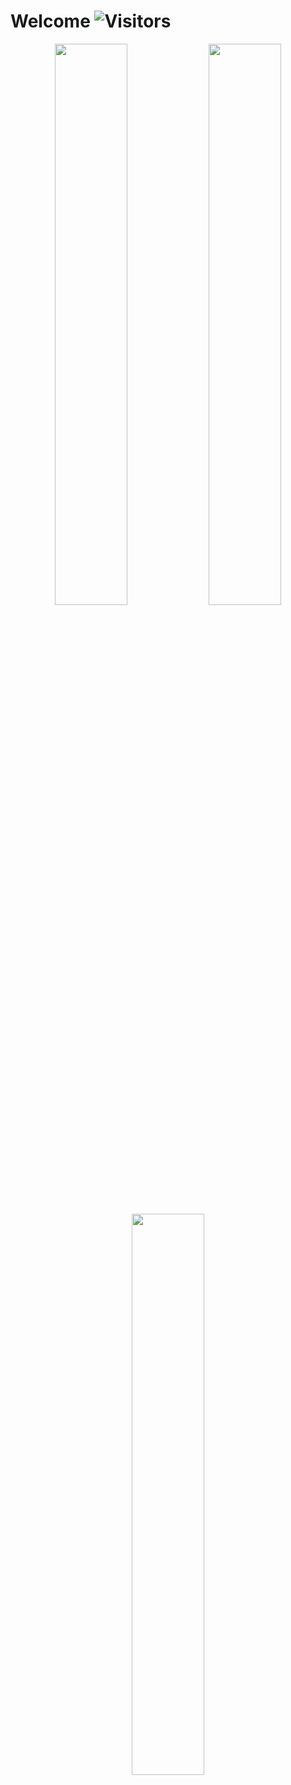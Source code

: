 # Welcome ![Visitors](https://visitor-badge.glitch.me/badge?page_id=graur) 

<p align="center">
  <img width="48%" src="https://github-readme-stats.vercel.app/api?username=l3r8yJ&show_icons=true&theme=tokyonight" />
  <img width="48%" src="https://github-readme-streak-stats.herokuapp.com/?user=l3r8yJ&theme=tokyonight" />
  <img width="48%" src="https://github-readme-stats.vercel.app/api/top-langs/?username=l3r8yJ&langs_count=8&theme=tokyonight&layout=compact" />
</p>
<!--
**Graur/graur** is a ✨ _special_ ✨ repository because its `README.md` (this file) appears on your GitHub profile.

Here are some ideas to get you started:

- 🔭 I’m currently working on ...
- 🌱 I’m currently learning ...
- 👯 I’m looking to collaborate on ...
- 🤔 I’m looking for help with ...
- 💬 Ask me about ...
- 📫 How to reach me: ...
- 😄 Pronouns: ...
- ⚡ Fun fact: ...
-->
